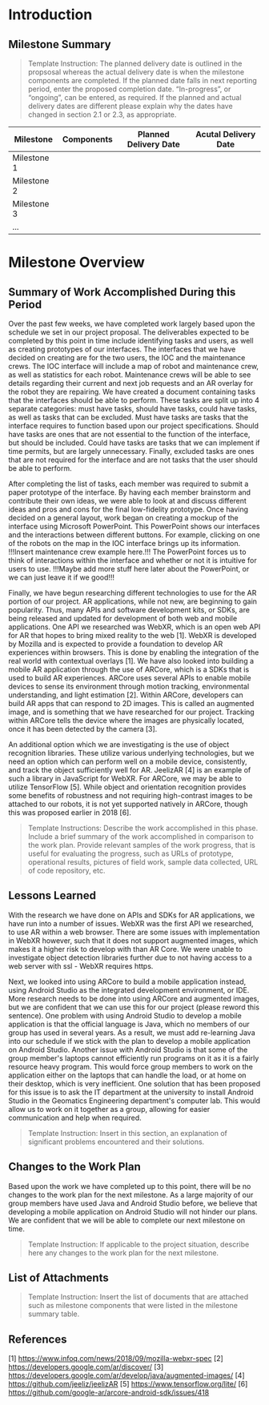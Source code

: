 # Introduction
## Milestone Summary
> Template Instruction: The planned delivery date is outlined in the propsosal whereas the actual delivery date is when the milestone components are completed. If the planned date falls in next reporting period, enter the proposed completion date.  “In-progress”, or “ongoing”, can be entered, as required. If the planned and actual delivery dates are different please explain why the dates have changed in section 2.1 or 2.3, as appropriate.  

Milestone | Components | Planned Delivery Date | Acutal Delivery Date
------------ | ------------- | ------------- | ------------- 
Milestone 1 | | | 
Milestone 2 | | | 
Milestone 3 | | | 
... | | | 

# Milestone Overview
## Summary of Work Accomplished During this Period

Over the past few weeks, we have completed work largely based upon the schedule we set in our project proposal. The deliverables expected to be completed by this point in time include identifying tasks and users, as well as creating prototypes of our interfaces. The interfaces that we have decided on creating are for the two users, the IOC and the maintenance crews. The IOC interface will include a map of robot and maintenance crew, as well as statistics for each robot. Maintenance crews will be able to see details regarding their current and next job requests and an AR overlay for the robot they are repairing. We have created a document containing tasks that the interfaces should be able to perform. These tasks are split up into 4 separate categories: must have tasks, should have tasks, could have tasks, as well as tasks that can be excluded. Must have tasks are tasks that the interface requires to function based upon our project specifications. Should have tasks are ones that are not essential to the function of the interface, but should be included. Could have tasks are tasks that we can implement if time permits, but are largely unnecessary. Finally, excluded tasks are ones that are not required for the interface and are not tasks that the user should be able to perform.

After completing the list of tasks, each member was required to submit a paper prototype of the interface. By having each member brainstorm and contribute their own ideas, we were able to look at and discuss different ideas and pros and cons for the final low-fidelity prototype. Once having decided on a general layout, work began on creating a mockup of the interface using Microsoft PowerPoint. This PowerPoint shows our interfaces and the interactions between different buttons. For example, clicking on one of the robots on the map in the IOC interface brings up its information. !!!Insert maintenance crew example here.!!! The PowerPoint forces us to think of interactions within the interface and whether or not it is intuitive for users to use. !!!Maybe add more stuff here later about the PowerPoint, or we can just leave it if we good!!!

Finally, we have begun researching different technologies to use for the AR portion of our project. AR applications, while not new, are beginning to gain popularity. Thus, many APIs and software development kits, or SDKs, are being released and updated for development of both web and mobile applications. One API we researched was WebXR, which is an open web API for AR that hopes to bring mixed reality to the web [1]. WebXR is developed by Mozilla and is expected to provide a foundation to develop AR experiences within browsers. This is done by enabling the integration of the real world with contextual overlays [1]. We have also looked into building a mobile AR application through the use of ARCore, which is a SDKs that is used to build AR experiences. ARCore uses several APIs to enable mobile devices to sense its environment through motion tracking, environmental understanding, and light estimation [2]. Within ARCore, developers can build AR apps that can respond to 2D images. This is called an augmented image, and is something that we have researched for our project. Tracking within ARCore tells the device where the images are physically located, once it has been detected by the camera [3]. 

An additional option which we are investigating is the use of object recognition libraries. These utilize various underlying technologies, but we need an option which can perform well on a mobile device, consistently, and track the object sufficiently well for AR. JeelizAR [4] is an example of such a library in JavaScript for WebXR. For ARCore, we may be able to utilize TensorFlow [5]. While object and orientation recognition provides some benefits of robustness and not requiring high-contrast images to be attached to our robots, it is not yet supported natively in ARCore, though this was proposed earlier in 2018 [6].

> Template Instructions: Describe the work accomplished in this phase. Include a brief summary of the work accomplished in comparison to the work plan. Provide relevant samples of the work progress, that is useful for evaluating the progress, such as URLs of prototype, operational results, pictures of field work, sample data collected, URL of code repository, etc.

## Lessons Learned

With the research we have done on APIs and SDKs for AR applications, we have run into a number of issues. WebXR was the first API we researched, to use AR within a web browser. There are some issues with implementation in WebXR however, such that it does not support augmented images, which makes it a higher risk to develop with than AR Core. We were unable to investigate object detection libraries further due to not having access to a web server with ssl - WebXR requires https.

Next, we looked into using ARCore to build a mobile application instead, using Android Studio as the integrated development environment, or IDE. More research needs to be done into using ARCore and augmented images, but we are confident that we can use this for our project (please reword this sentence). One problem with using Android Studio to develop a mobile application is that the official language is Java, which no members of our group has used in several years. As a result, we must add re-learning Java into our schedule if we stick with the plan to develop a mobile application on Android Studio. Another issue with Android Studio is that some of the group member's laptops cannot efficiently run programs on it as it is a fairly resource heavy program. This would force group members to work on the application either on the laptops that can handle the load, or at home on their desktop, which is very inefficient. One solution that has been proposed for this issue is to ask the IT department at the university to install Android Studio in the Geomatics Engineering department's computer lab. This would allow us to work on it together as a group, allowing for easier communication and help when required.

> Template Instruction: Insert in this section, an explanation of significant problems encountered and their solutions.

## Changes to the Work Plan

Based upon the work we have completed up to this point, there will be no changes to the work plan for the next milestone. As a large majority of our group members have used Java and Android Studio before, we believe that developing a mobile application on Android Studio will not hinder our plans. We are confident that we will be able to complete our next milestone on time.

> Template Instruction: If applicable to the project situation, describe here any changes to the work plan for the next milestone.

## List of Attachments
> Template Instruction: Insert the list of documents that are attached such as milestone components  that were listed in the milestone summary table.

## References

[1] https://www.infoq.com/news/2018/09/mozilla-webxr-spec
[2] https://developers.google.com/ar/discover/
[3] https://developers.google.com/ar/develop/java/augmented-images/
[4] https://github.com/jeeliz/jeelizAR
[5] https://www.tensorflow.org/lite/
[6] https://github.com/google-ar/arcore-android-sdk/issues/418
